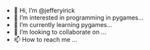 - 👋 Hi, I’m @jefferyirick
- 👀 I’m interested in programming in pygames...
- 🌱 I’m currently learning pygames...
- 💞️ I’m looking to collaborate on ...
- 📫 How to reach me ...

<!---
jefferyirick/jefferyirick is a ✨ special ✨ repository because its `README.md` (this file) appears on your GitHub profile.
You can click the Preview link to take a look at your changes.
--->
